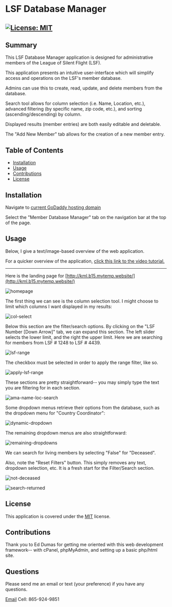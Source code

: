 # LSF Database Manager

## [![License: MIT](https://img.shields.io/badge/License-MIT-yellow.svg)](https://opensource.org/licenses/MIT)

## Summary

This LSF Database Manager application is designed for administrative members of the League of Silent Flight (LSF).

This application presents an intuitive user-interface which will simplify access and operations on the LSF's member database.

Admins can use this to create, read, update, and delete members from the database.

Search tool allows for column selection (i.e. Name, Location, etc.), advanced filtering (by specific name, zip code, etc.), and sorting (ascending/descending) by column.

Displayed results (member entries) are both easily editable and deletable.

The "Add New Member" tab allows for the creation of a new member entry.

## Table of Contents

- [Installation](#installation)
- [Usage](#usage)
- [Contributions](#contributions)
- [License](#license)

## Installation

Navigate to [current GoDaddy hosting domain](http://kml.b15.mytemp.website/)

Select the "Member Database Manager" tab on the navigation bar at the top of the page.

## Usage

Below, I give a text/image-based overview of the web application.

For a quicker overview of the application, [click this link to the video tutorial.](https://drive.google.com/file/d/1EVbvhd5h-W7AWF_we69wSMBcp1R_9raa/view?usp=drive_link)

---

Here is the landing page for [http://kml.b15.mytemp.website/](http://kml.b15.mytemp.website/)

![homepage](assets/screenshots/readme-5-11/database-tab.png)

The first thing we can see is the column selection tool. I might choose to limit which columns I want displayed in my results:

![col-select](assets/screenshots/readme-5-11/column-select.png)

Below this section are the filter/search options. By clicking on the "LSF Number [Down Arrow]" tab, we can expand this section. The left slider selects the lower limit, and the right the upper limit. Here we are searching for members from LSF # 1248 to LSF # 4439.

![lsf-range](assets/screenshots/readme-5-11/lsf-range-select.png)

The checkbox must be selected in order to apply the range filter, like so.

![apply-lsf-range](assets/screenshots/readme-5-11/apply-range-filt.png)

These sections are pretty straightforward-- you may simply type the text you are filtering for in each section.

![ama-name-loc-search](assets/screenshots/readme-5-11/ama-name-loc-search.png)

Some dropdown menus retrieve their options from the database, such as the dropdown menu for "Country Coordinator":

![dynamic-dropdown](assets/screenshots/readme-5-11/dynamic-dropdown.png)

The remaining dropdown menus are also straightforward:

![remaining-dropdowns](assets/screenshots/readme-5-11/remaining-dropdowns.png)

We can search for living members by selecting "False" for "Deceased".

Also, note the "Reset Filters" button. This simply removes any text, dropdown selection, etc. It is a fresh start for the Filter/Search section.

![not-deceased](assets/screenshots/readme-5-11/not-deceased.png)

![search-returned](assets/screenshots/readme-5-11/search-returned.png)

## License

This application is covered under the [MIT](https://opensource.org/licenses/MIT) license.

## Contributions

Thank you to Ed Dumas for getting me oriented with this web development framework-- with cPanel, phpMyAdmin, and setting up a basic php/html site.

## Questions

Please send me an email or text (your preference) if you have any questions.

[Email](mailto:danrcross@gmail.com)
Cell: 865-924-9851
